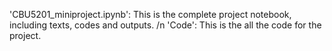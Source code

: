 'CBU5201_miniproject.ipynb': This is the complete project notebook, including texts, codes and outputs.
/n
'Code': This is the all the code for the project.
